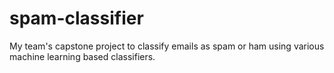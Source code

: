 # spam-classifier
My team's capstone project to classify emails as spam or ham using various machine learning based classifiers.
